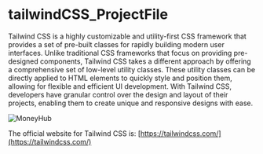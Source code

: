 # tailwindCSS_ProjectFile

Tailwind CSS is a highly customizable and utility-first CSS framework that provides a set of pre-built classes for rapidly building modern user interfaces. 
Unlike traditional CSS frameworks that focus on providing pre-designed components, Tailwind CSS takes a different approach by offering a comprehensive set of low-level utility classes. 
These utility classes can be directly applied to HTML elements to quickly style and position them, allowing for flexible and efficient UI development. 
With Tailwind CSS, developers have granular control over the design and layout of their projects, enabling them to create unique and responsive designs with ease.

![MoneyHub](https://github.com/inoka-madhuwanthi/tailwindCSS_ProjectFile/assets/113633200/01a4fe7b-f3d2-4be4-b22d-de374d10577f)


The official website for Tailwind CSS is: [https://tailwindcss.com/](https://tailwindcss.com/)

